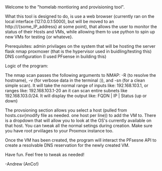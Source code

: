 Welcome to the "homelab montioring and provisioning tool". 

What this tool is designed to do, is use a web browser (currently ran on the local interface (127.0.0.1:5000), but will be moved to an http:///{some_IP_address} at some point), that allows the user to monitor the status of their Hosts and VMs, while allowing them to use python to spin up new VMs for testing {or whateve}.

Prerequisites:
admin privilages on the system that will be hosting the server
flask
nmap
proxmoxer (that is the hypervisor used in buidling/testing this)
DNS configuration (I used PFsense in building this)

Logic of the program:

The nmap scan passes the following arguments to NMAP: -R (to resolve the hostname), -v (for verbose data in the terminal :)), and -sn (for a clean simple scan).
It will take the normal range of inputs like: 192.168.103.1, or ranges like: 192.168.103.1-20 an it can scan entire subnets like 192.168.103.0/24.
It will display the output like:
FQDN | IP | Status (up or down)

The provsioning section allows you select a host (pulled from hosts.csv{modify file as needed. one host per line)) to add the VM to. There is a dropdown that will allow you to look at the OS's currently available on that host. You can tweak all the normal setings during creation. Make sure you have root prviilages to your Proxmox instance too.

Once the VM has been created, the program will interact the PFsesne API to create a resolvable DNS reservation for the newly created VM.

Have fun. Feel free to tweak as needed!

-Andrew (AnCo!)
